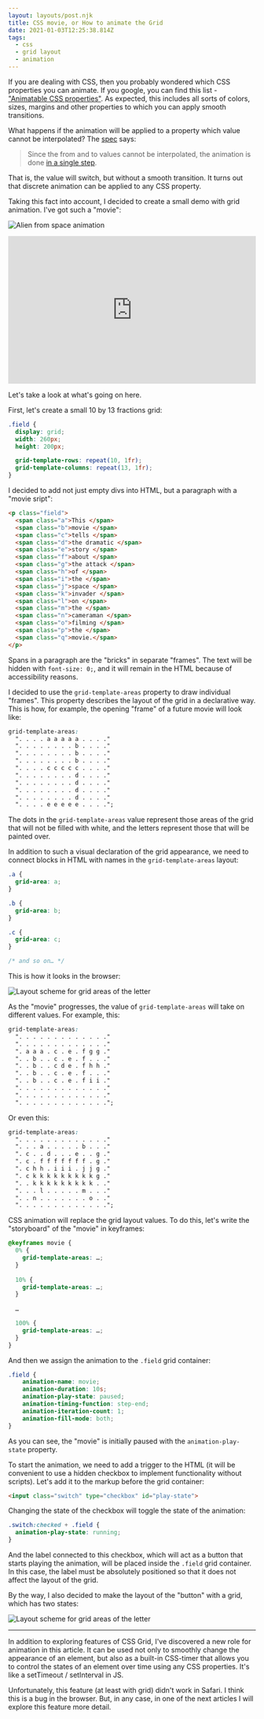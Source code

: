 ```yaml
---
layout: layouts/post.njk
title: CSS movie, or How to animate the Grid
date: 2021-01-03T12:25:38.814Z
tags:
  - css
  - grid layout
  - animation
---
```

If you are dealing with CSS, then you probably wondered which CSS properties you can animate. If you google, you can find this list - ["Animatable CSS properties"](https://developer.mozilla.org/en-US/docs/Web/CSS/CSS_animated_properties). As expected, this includes all sorts of colors, sizes, margins and other properties to which you can apply smooth transitions.

What happens if the animation will be applied to a property which value cannot be interpolated? The [spec](https://drafts.csswg.org/css-transitions/#animatable-properties) says:

> Since the from and to values cannot be interpolated, the animation is done [in a single step](https://drafts.csswg.org/css-transitions/#step-types).

That is, the value will switch, but without a smooth transition. It turns out that discrete animation can be applied to any CSS property.

Taking this fact into account, I decided to create a small demo with grid animation. I've got such a "movie":

![Alien from space animation](/images/1-gf8uq4fl41ixwuatcxycaq.gif "Alien from space animation")

<iframe height="300" style="width: 100%;" scrolling="no" title="CSS grid movie" src="https://codepen.io/juwain/embed/preview/aqxyxY?height=300&theme-id=9939&default-tab=result" frameborder="no" loading="lazy" allowtransparency="true" allowfullscreen="true">
  See the Pen <a href='https://codepen.io/juwain/pen/aqxyxY'>CSS grid movie</a> by juwain
  (<a href='https://codepen.io/juwain'>@juwain</a>) on <a href='https://codepen.io'>CodePen</a>.
</iframe>

Let's take a look at what's going on here.

First, let's create a small 10 by 13 fractions grid:

```css
.field {
  display: grid;
  width: 260px;
  height: 200px;

  grid-template-rows: repeat(10, 1fr);
  grid-template-columns: repeat(13, 1fr);
}
```

I decided to add not just empty divs into HTML, but a paragraph with a "movie sript":

```html
<p class="field">
  <span class="a">This </span>
  <span class="b">movie </span>
  <span class="c">tells </span>
  <span class="d">the dramatic </span>
  <span class="e">story </span>
  <span class="f">about </span>
  <span class="g">the attack </span>
  <span class="h">of </span>
  <span class="i">the </span>
  <span class="j">space </span>
  <span class="k">invader </span>
  <span class="l">on </span>
  <span class="m">the </span>
  <span class="n">cameraman </span>
  <span class="o">filming </span>
  <span class="p">the </span> 
  <span class="q">movie.</span>
</p>
```

Spans in a paragraph are the "bricks" in separate "frames". The text will be hidden with `font-size: 0;`, and it will remain in the HTML because of accessibility reasons.

I decided to use the `grid-template-areas` property to draw individual "frames". This property describes the layout of the grid in a declarative way. This is how, for example, the opening "frame" of a future movie will look like:

```css
grid-template-areas:
  ". . . . a a a a a . . . ."
  ". . . . . . . . b . . . ."
  ". . . . . . . . b . . . ."
  ". . . . . . . . b . . . ."
  ". . . . c c c c c . . . ."
  ". . . . . . . . d . . . ."
  ". . . . . . . . d . . . ."
  ". . . . . . . . d . . . ."
  ". . . . . . . . d . . . ."
  ". . . . e e e e e . . . .";
```

The dots in the `grid-template-areas` value represent those areas of the grid that will not be filled with white, and the letters represent those that will be painted over.

In addition to such a visual declaration of the grid appearance, we need to connect blocks in HTML with names in the `grid-template-areas` layout:

```css
.a {
  grid-area: a;
}

.b {
  grid-area: b;
}

.c {
  grid-area: c;
}

/* and so on… */
```

This is how it looks in the browser:

![Layout scheme for grid areas of the letter](/images/1-xpcz-lkdxfta5lzp14ym2q.gif "Layout scheme for grid areas of the letter")

As the "movie" progresses, the value of `grid-template-areas` will take on different values. For example, this:

```css
grid-template-areas:
  ". . . . . . . . . . . . ."
  ". . . . . . . . . . . . ."
  ". a a a . c . e . f g g ."
  ". . b . . c . e . f . . ."
  ". . b . . c d e . f h h ."
  ". . b . . c . e . f . . ."
  ". . b . . c . e . f i i ."
  ". . . . . . . . . . . . ."
  ". . . . . . . . . . . . ."
  ". . . . . . . . . . . . .";
```

Or even this:

```css
grid-template-areas:
  ". . . . . . . . . . . . ."
  ". . . a . . . . . b . . ."
  ". c . . d . . . e . . g ."
  ". c . f f f f f f f . g ."
  ". c h h . i i i . j j g ."
  ". c k k k k k k k k k g ."
  ". . k k k k k k k k k . ."
  ". . . l . . . . . m . . ."
  ". . n . . . . . . . o . ."
  ". . . . . . . . . . . . .";
```

CSS animation will replace the grid layout values. To do this, let's write the "storyboard" of the "movie" in keyframes:

```css
@keyframes movie {
  0% {
    grid-template-areas: …;
  }
  
  10% {
    grid-template-areas: …;
  }
  
  …

  100% {
    grid-template-areas: …;
  }
}
```

And then we assign the animation to the `.field` grid container:

```css
.field {
    animation-name: movie;
    animation-duration: 10s;
    animation-play-state: paused;
    animation-timing-function: step-end;
    animation-iteration-count: 1;
    animation-fill-mode: both;
}
```

As you can see, the "movie" is initially paused with the `animation-play-state` property.

To start the animation, we need to add a trigger to the HTML (it will be convenient to use a hidden checkbox to implement functionality without scripts). Let's add it to the markup before the grid container:

```html
<input class="switch" type="checkbox" id="play-state">
```

Changing the state of the checkbox will toggle the state of the animation:

```css
.switch:checked + .field {
  animation-play-state: running;
}
```

And the label connected to this checkbox, which will act as a button that starts playing the animation, will be placed inside the `.field` grid container. In this case, the label must be absolutely positioned so that it does not affect the layout of the grid.

By the way, I also decided to make the layout of the "button" with a grid, which has two states:

![Layout scheme for grid areas of the letter](/images/1-np6h_i6-1r1i56v-ln9g0g.gif "Layout scheme for grid areas of the letter")

---

In addition to exploring features of CSS Grid, I've discovered a new role for animation in this article. It can be used not only to smoothly change the appearance of an element, but also as a built-in CSS-timer that allows you to control the states of an element over time using any CSS properties. It's like a setTimeout / setInterval in JS.

Unfortunately, this feature (at least with grid) didn't work in Safari. I think this is a bug in the browser. But, in any case, in one of the next articles I will explore this feature more detail.